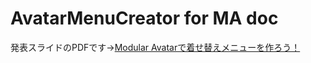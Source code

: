 # AvatarMenuCreator for MA doc

発表スライドのPDFです→[Modular Avatarで着せ替えメニューを作ろう！](https://narazaka.github.io/AvatarMenuCreaterForMA-doc/index.pdf)
